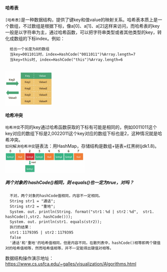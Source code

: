 #### 哈希表 
`[哈希表]`是一种数据结构，提供了键key和值value的映射关系。哈希表本质上是一个数组，不过数组是根据下标，像a[0]、a[1]、a[2]这样来访问，而哈希表的key一般是以字符串为主，通过哈希函数，可以把字符串类型或者其他类型的key，转化成数组的下标index。例如：

      给出一个长度为8的数组
      当key=0011011时，index=HashCode("0011011")%Array.length=7
      当key=this时, index=HashCode("this")%Array.length=6
<br><img src="/img/哈希映射关系.png" width = "30%" height = "40%" alt="图片名称" align=center />

#### 哈希冲突 
`哈希冲突`不同的key通过哈希函数获取的下标有可能是相同的，例如0011011这个key对应的数组下标是2,0022011这个key对应的数组下标也是2，这种情况就是哈希冲突。<br>
`如何解决哈希冲突`链表法：用HashMap，存储结构是数组+链表+红黑树(jdk1.8)。<br><img src="/img/20200813125140.png" width = "50%" height = "30%" alt="图片名称" align=center ><br>
##### 两个对象的 hashCode()相同，则 equals()也一定为true，对吗？
      不对，两个对象的hashCode值相同，内容不一定相同。
      String str1 = "通话";
      String str2 = "重地";
      System. out. println(String. format("str1：%d | str2：%d",  str1. hashCode(),str2. hashCode()));
      System. out. println(str1. equals(str2));
      执行的结果：
      str1：1179395 | str2：1179395
      false
      '通话'和'重地'的哈希值相同，但是内容不同，在散列表中，hashCode()相等即两个键值对的哈希值相等，然而哈希值相等，并不一定能得出键值对相等。
数据结构操作演示地址：https://www.cs.usfca.edu/~galles/visualization/Algorithms.html
